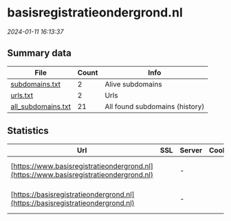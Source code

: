 # basisregistratieondergrond.nl
*2024-01-11 16:13:37*
## Summary data
| File       | Count | Info |
|------------|-------|------|
|[subdomains.txt](/data/basisregistratieondergrond.nl/subdomains.txt)|2|Alive subdomains|
|[urls.txt](/data/basisregistratieondergrond.nl/urls.txt)|2|Urls|
|[all_subdomains.txt](/data/basisregistratieondergrond.nl/all_subdomains.txt)|21|All found subdomains (history)|
## Statistics
| Url | SSL | Server | Cookie | HSTS | CSP | XFO | XXP | RP | Tech |Title |
|------------|-------|------|------|------|------|------|------|------|------|------|
|[https://www.basisregistratieondergrond.nl](https://www.basisregistratieondergrond.nl)| |-| |:white_check_mark: |:white_check_mark: |:white_check_mark: |:white_check_mark: |HSTS Microsoft A...|Object moved|
|[https://basisregistratieondergrond.nl](https://basisregistratieondergrond.nl)| |-| |:white_check_mark: |:white_check_mark: |:white_check_mark: |:white_check_mark: |HSTS Microsoft A...|Home - Basisregi...|